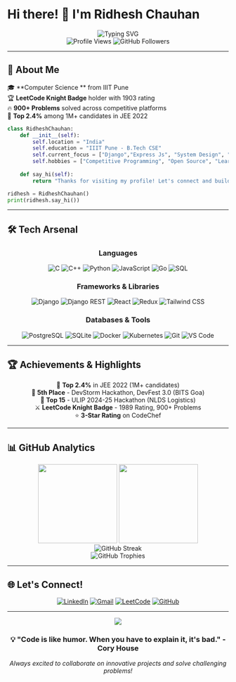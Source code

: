 # Hi there! 👋 I'm Ridhesh Chauhan

<div align="center">
  <img src="https://readme-typing-svg.herokuapp.com?font=Fira+Code&size=30&duration=3000&pause=1000&color=00D4FF&center=true&vCenter=true&width=600&lines=Backend+Developer+%F0%9F%9A%80;Problem+Solver+%F0%9F%A7%A9;Full+Stack+Enthusiast+%F0%9F%92%BB;Open+Source+Contributor+%E2%9C%A8" alt="Typing SVG" />
</div>

<div align="center">
  <img src="https://komarev.com/ghpvc/?username=ridhesh05&label=Profile%20views&color=0e75b6&style=for-the-badge" alt="Profile Views" />
  <img src="https://img.shields.io/github/followers/ridhesh05?label=Followers&style=for-the-badge&color=blue" alt="GitHub Followers" />
</div>

---

## 🚀 About Me

🎓 **Computer Science ** from IIIT Pune   
🏆 **LeetCode Knight Badge** holder with 1903 rating  
🔥 **900+ Problems** solved across competitive platforms  
🌟 **Top 2.4%** among 1M+ candidates in JEE 2022  

```python
class RidheshChauhan:
    def __init__(self):
        self.location = "India"
        self.education = "IIIT Pune - B.Tech CSE"
        self.current_focus = ["Django","Express Js", "System Design", "Problem Solving"]
        self.hobbies = ["Competitive Programming", "Open Source", "Learning New Tech"]
    
    def say_hi(self):
        return "Thanks for visiting my profile! Let's connect and build something amazing together!"

ridhesh = RidheshChauhan()
print(ridhesh.say_hi())
```

---

## 🛠️ Tech Arsenal

<div align="center">

### Languages
![C](https://img.shields.io/badge/C-00599C?style=for-the-badge&logo=c&logoColor=white)
![C++](https://img.shields.io/badge/C++-00599C?style=for-the-badge&logo=c%2B%2B&logoColor=white)
![Python](https://img.shields.io/badge/Python-3776AB?style=for-the-badge&logo=python&logoColor=white)
![JavaScript](https://img.shields.io/badge/JavaScript-F7DF1E?style=for-the-badge&logo=javascript&logoColor=black)
![Go](https://img.shields.io/badge/Go-00ADD8?style=for-the-badge&logo=go&logoColor=white)
![SQL](https://img.shields.io/badge/SQL-336791?style=for-the-badge&logo=postgresql&logoColor=white)

### Frameworks & Libraries
![Django](https://img.shields.io/badge/Django-092E20?style=for-the-badge&logo=django&logoColor=white)
![Django REST](https://img.shields.io/badge/Django_REST-092E20?style=for-the-badge&logo=django&logoColor=white)
![React](https://img.shields.io/badge/React-20232A?style=for-the-badge&logo=react&logoColor=61DAFB)
![Redux](https://img.shields.io/badge/Redux-593D88?style=for-the-badge&logo=redux&logoColor=white)
![Tailwind CSS](https://img.shields.io/badge/Tailwind_CSS-38B2AC?style=for-the-badge&logo=tailwind-css&logoColor=white)

### Databases & Tools
![PostgreSQL](https://img.shields.io/badge/PostgreSQL-316192?style=for-the-badge&logo=postgresql&logoColor=white)
![SQLite](https://img.shields.io/badge/SQLite-07405E?style=for-the-badge&logo=sqlite&logoColor=white)
![Docker](https://img.shields.io/badge/Docker-2496ED?style=for-the-badge&logo=docker&logoColor=white)
![Kubernetes](https://img.shields.io/badge/Kubernetes-326CE5?style=for-the-badge&logo=kubernetes&logoColor=white)
![Git](https://img.shields.io/badge/Git-F05032?style=for-the-badge&logo=git&logoColor=white)
![VS Code](https://img.shields.io/badge/VS_Code-007ACC?style=for-the-badge&logo=visual-studio-code&logoColor=white)

</div>

---

## 🏆 Achievements & Highlights

<div align="center">

🥇 **Top 2.4%** in JEE 2022 (1M+ candidates)  
🥉 **5th Place** - DevStorm Hackathon, DevFest 3.0 (BITS Goa)  
🏅 **Top 15** - ULIP 2024-25 Hackathon (NLDS Logistics)  
⚔️ **LeetCode Knight Badge** - 1989 Rating, 900+ Problems  
⭐ **3-Star Rating** on CodeChef  

</div>

---

## 📊 GitHub Analytics

<div align="center">
  <img height="180em" src="https://github-readme-stats.vercel.app/api?username=ridhesh05&show_icons=true&theme=tokyonight&include_all_commits=true&count_private=true"/>
  <img height="180em" src="https://github-readme-stats.vercel.app/api/top-langs/?username=ridhesh05&layout=compact&langs_count=8&theme=tokyonight"/>
</div>

<div align="center">
  <img src="https://github-readme-streak-stats.herokuapp.com/?user=ridhesh05&theme=tokyonight" alt="GitHub Streak" />
</div>

<div align="center">
  <img src="https://github-profile-trophy.vercel.app/?username=ridhesh05&theme=tokyonight&no-frame=true&row=1&column=7" alt="GitHub Trophies" />
</div>

---

## 🌐 Let's Connect!

<div align="center">

[![LinkedIn](https://img.shields.io/badge/LinkedIn-0077B5?style=for-the-badge&logo=linkedin&logoColor=white)](https://www.linkedin.com/in/ridhesh05/)
[![Gmail](https://img.shields.io/badge/Gmail-D14836?style=for-the-badge&logo=gmail&logoColor=white)](mailto:ridheshchauhan7@gmail.com)
[![LeetCode](https://img.shields.io/badge/LeetCode-FFA116?style=for-the-badge&logo=leetcode&logoColor=black)](https://leetcode.com/ridhesh05)
[![GitHub](https://img.shields.io/badge/GitHub-100000?style=for-the-badge&logo=github&logoColor=white)](https://github.com/ridhesh05)

</div>

---

<div align="center">
  <img src="https://capsule-render.vercel.app/api?type=waving&color=gradient&height=100&section=footer" />
</div>

<div align="center">
  <h3>💡 "Code is like humor. When you have to explain it, it's bad." - Cory House</h3>
  <p><i>Always excited to collaborate on innovative projects and solve challenging problems!</i></p>
</div>
